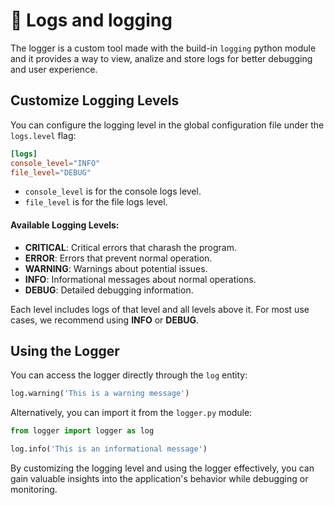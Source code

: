# 🔧 Logs and logging
The logger is a custom tool made with the build-in `logging` python module and it provides a way to view, analize and store logs for better debugging and user experience.

## Customize Logging Levels
You can configure the logging level in the global configuration file under the `logs.level` flag:

```toml
[logs]
console_level="INFO"
file_level="DEBUG"
```

- `console_level` is for the console logs level.
- `file_level` is for the file logs level.

#### Available Logging Levels:

- **CRITICAL**: Critical errors that charash the program.
- **ERROR**: Errors that prevent normal operation.
- **WARNING**: Warnings about potential issues.
- **INFO**: Informational messages about normal operations.
- **DEBUG**: Detailed debugging information.

Each level includes logs of that level and all levels above it. For most use cases, we recommend using **INFO** or **DEBUG**.

## Using the Logger
You can access the logger directly through the `log` entity:

```python
log.warning('This is a warning message')
```

Alternatively, you can import it from the `logger.py` module:

```python
from logger import logger as log

log.info('This is an informational message')
```

By customizing the logging level and using the logger effectively, you can gain valuable insights into the application's behavior while debugging or monitoring.

